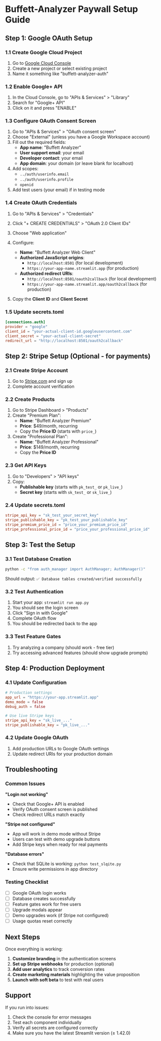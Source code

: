 # Buffett-Analyzer Paywall Setup Guide

## Step 1: Google OAuth Setup

### 1.1 Create Google Cloud Project
1. Go to [Google Cloud Console](https://console.cloud.google.com/)
2. Create a new project or select existing project
3. Name it something like "buffett-analyzer-auth"

### 1.2 Enable Google+ API
1. In the Cloud Console, go to "APIs & Services" > "Library"
2. Search for "Google+ API" 
3. Click on it and press "ENABLE"

### 1.3 Configure OAuth Consent Screen
1. Go to "APIs & Services" > "OAuth consent screen"
2. Choose "External" (unless you have a Google Workspace account)
3. Fill out the required fields:
   - **App name**: "Buffett Analyzer"
   - **User support email**: your email
   - **Developer contact**: your email
   - **App domain**: your domain (or leave blank for localhost)
4. Add scopes:
   - `../auth/userinfo.email`
   - `../auth/userinfo.profile`
   - `openid`
5. Add test users (your email) if in testing mode

### 1.4 Create OAuth Credentials
1. Go to "APIs & Services" > "Credentials"
2. Click "+ CREATE CREDENTIALS" > "OAuth 2.0 Client IDs"
3. Choose "Web application"
4. Configure:
   - **Name**: "Buffett Analyzer Web Client"
   - **Authorized JavaScript origins**: 
     - `http://localhost:8501` (for local development)
     - `https://your-app-name.streamlit.app` (for production)
   - **Authorized redirect URIs**:
     - `http://localhost:8501/oauth2callback` (for local development)
     - `https://your-app-name.streamlit.app/oauth2callback` (for production)

5. Copy the **Client ID** and **Client Secret**

### 1.5 Update secrets.toml
```toml
[connections.auth]
provider = "google"
client_id = "your-actual-client-id.googleusercontent.com"
client_secret = "your-actual-client-secret"
redirect_url = "http://localhost:8501/oauth2callback"
```

## Step 2: Stripe Setup (Optional - for payments)

### 2.1 Create Stripe Account
1. Go to [Stripe.com](https://stripe.com) and sign up
2. Complete account verification

### 2.2 Create Products
1. Go to Stripe Dashboard > "Products"
2. Create "Premium Plan":
   - **Name**: "Buffett Analyzer Premium"
   - **Price**: $49/month, recurring
   - Copy the **Price ID** (starts with `price_`)
3. Create "Professional Plan":
   - **Name**: "Buffett Analyzer Professional" 
   - **Price**: $149/month, recurring
   - Copy the **Price ID**

### 2.3 Get API Keys
1. Go to "Developers" > "API keys"
2. Copy:
   - **Publishable key** (starts with `pk_test_` or `pk_live_`)
   - **Secret key** (starts with `sk_test_` or `sk_live_`)

### 2.4 Update secrets.toml
```toml
stripe_api_key = "sk_test_your_secret_key"
stripe_publishable_key = "pk_test_your_publishable_key" 
stripe_premium_price_id = "price_your_premium_price_id"
stripe_professional_price_id = "price_your_professional_price_id"
```

## Step 3: Test the Setup

### 3.1 Test Database Creation
```bash
python -c "from auth_manager import AuthManager; AuthManager()"
```
Should output: `✅ Database tables created/verified successfully`

### 3.2 Test Authentication
1. Start your app: `streamlit run app.py`
2. You should see the login screen
3. Click "Sign in with Google"
4. Complete OAuth flow
5. You should be redirected back to the app

### 3.3 Test Feature Gates
1. Try analyzing a company (should work - free tier)
2. Try accessing advanced features (should show upgrade prompts)

## Step 4: Production Deployment

### 4.1 Update Configuration
```toml
# Production settings
app_url = "https://your-app.streamlit.app"
demo_mode = false
debug_auth = false

# Use live Stripe keys
stripe_api_key = "sk_live_..."
stripe_publishable_key = "pk_live_..."
```

### 4.2 Update Google OAuth
1. Add production URLs to Google OAuth settings
2. Update redirect URIs for your production domain

## Troubleshooting

### Common Issues

**"Login not working"**
- Check that Google+ API is enabled
- Verify OAuth consent screen is published
- Check redirect URLs match exactly

**"Stripe not configured"** 
- App will work in demo mode without Stripe
- Users can test with demo upgrade buttons
- Add Stripe keys when ready for real payments

**"Database errors"**
- Check that SQLite is working: `python test_slqite.py` 
- Ensure write permissions in app directory

### Testing Checklist
- [ ] Google OAuth login works
- [ ] Database creates successfully  
- [ ] Feature gates work for free users
- [ ] Upgrade modals appear
- [ ] Demo upgrades work (if Stripe not configured)
- [ ] Usage quotas reset correctly

## Next Steps

Once everything is working:

1. **Customize branding** in the authentication screens
2. **Set up Stripe webhooks** for production (optional)
3. **Add user analytics** to track conversion rates
4. **Create marketing materials** highlighting the value proposition
5. **Launch with soft beta** to test with real users

## Support

If you run into issues:
1. Check the console for error messages
2. Test each component individually  
3. Verify all secrets are configured correctly
4. Make sure you have the latest Streamlit version (≥ 1.42.0)